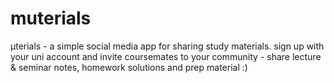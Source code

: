 # muterials
μterials - a simple social media app for sharing study materials. sign up with your uni account and invite coursemates to your community - share lecture &amp; seminar notes, homework solutions and prep material :)
